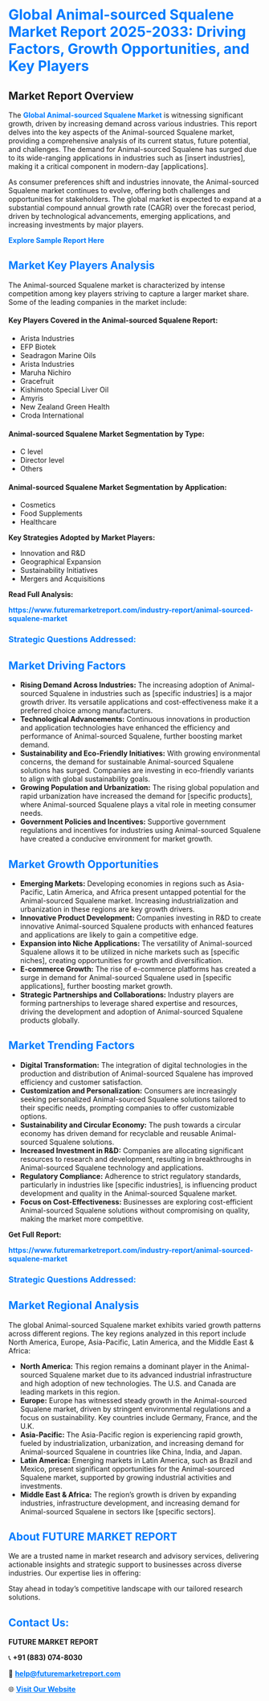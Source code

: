 <h1 style="color: #007BFF;">Global Animal-sourced Squalene Market Report 2025-2033: Driving Factors, Growth Opportunities, and Key Players</h1>

<section id="overview">
<h2>Market Report Overview</h2>
<p>The <a href="https://www.futuremarketreport.com/industry-report/animal-sourced-squalene-market" style="color: #007BFF; text-decoration: none;"><strong>Global Animal-sourced Squalene Market</strong></a> is witnessing significant growth, driven by increasing demand across various industries. This report delves into the key aspects of the Animal-sourced Squalene market, providing a comprehensive analysis of its current status, future potential, and challenges. The demand for Animal-sourced Squalene has surged due to its wide-ranging applications in industries such as [insert industries], making it a critical component in modern-day [applications].</p>
<p>As consumer preferences shift and industries innovate, the Animal-sourced Squalene market continues to evolve, offering both challenges and opportunities for stakeholders. The global market is expected to expand at a substantial compound annual growth rate (CAGR) over the forecast period, driven by technological advancements, emerging applications, and increasing investments by major players.</p>
</section>

<section id="overview">
<p><a href="https://www.futuremarketreport.com/request-sample/reportId=103353" style="color: #007BFF; text-decoration: none;"><strong>Explore Sample Report Here</strong></a></p>
</section>

<section id="key-players">
<h2 style="color: #007BFF;">Market Key Players Analysis</h2>
<p>The Animal-sourced Squalene market is characterized by intense competition among key players striving to capture a larger market share. Some of the leading companies in the market include:</p>
<h4>Key Players Covered in the Animal-sourced Squalene Report:</h4>
<ul><li>Arista Industries</li><li>EFP Biotek</li><li>Seadragon Marine Oils</li><li>Arista Industries</li><li>Maruha Nichiro</li><li>Gracefruit</li><li>Kishimoto Special Liver Oil</li><li>Amyris</li><li>New Zealand Green Health</li><li>Croda International</li></ul>
<h4>Animal-sourced Squalene Market Segmentation by Type:</h4>
<ul><li>C level</li><li>Director level</li><li>Others</li></ul>

<h4>Animal-sourced Squalene Market Segmentation by Application:</h4>
<ul><li>Cosmetics</li><li>Food Supplements</li><li>Healthcare</li></ul>
<p><strong>Key Strategies Adopted by Market Players:</strong></p>
<ul>
<li>Innovation and R&D</li>
<li>Geographical Expansion</li>
<li>Sustainability Initiatives</li>
<li>Mergers and Acquisitions</li>
</ul>
</section>

<section>
<p><strong>Read Full Analysis: </strong></p><a href="https://www.futuremarketreport.com/industry-report/animal-sourced-squalene-market" style="color: #007BFF; text-decoration: none;"><strong>https://www.futuremarketreport.com/industry-report/animal-sourced-squalene-market</strong></a>
<h3 style="color: #007BFF;">Strategic Questions Addressed:</h3>
</section>

<section id="driving-factors">
<h2 style="color: #007BFF;">Market Driving Factors</h2>
<ul>
<li><strong>Rising Demand Across Industries:</strong> The increasing adoption of Animal-sourced Squalene in industries such as [specific industries] is a major growth driver. Its versatile applications and cost-effectiveness make it a preferred choice among manufacturers.</li>
<li><strong>Technological Advancements:</strong> Continuous innovations in production and application technologies have enhanced the efficiency and performance of Animal-sourced Squalene, further boosting market demand.</li>
<li><strong>Sustainability and Eco-Friendly Initiatives:</strong> With growing environmental concerns, the demand for sustainable Animal-sourced Squalene solutions has surged. Companies are investing in eco-friendly variants to align with global sustainability goals.</li>
<li><strong>Growing Population and Urbanization:</strong> The rising global population and rapid urbanization have increased the demand for [specific products], where Animal-sourced Squalene plays a vital role in meeting consumer needs.</li>
<li><strong>Government Policies and Incentives:</strong> Supportive government regulations and incentives for industries using Animal-sourced Squalene have created a conducive environment for market growth.</li>
</ul>
</section>

<section id="growth-opportunities">
<h2 style="color: #007BFF;">Market Growth Opportunities</h2>
<ul>
<li><strong>Emerging Markets:</strong> Developing economies in regions such as Asia-Pacific, Latin America, and Africa present untapped potential for the Animal-sourced Squalene market. Increasing industrialization and urbanization in these regions are key growth drivers.</li>
<li><strong>Innovative Product Development:</strong> Companies investing in R&D to create innovative Animal-sourced Squalene products with enhanced features and applications are likely to gain a competitive edge.</li>
<li><strong>Expansion into Niche Applications:</strong> The versatility of Animal-sourced Squalene allows it to be utilized in niche markets such as [specific niches], creating opportunities for growth and diversification.</li>
<li><strong>E-commerce Growth:</strong> The rise of e-commerce platforms has created a surge in demand for Animal-sourced Squalene used in [specific applications], further boosting market growth.</li>
<li><strong>Strategic Partnerships and Collaborations:</strong> Industry players are forming partnerships to leverage shared expertise and resources, driving the development and adoption of Animal-sourced Squalene products globally.</li>
</ul>
</section>

<section id="trending-factors">
<h2 style="color: #007BFF;">Market Trending Factors</h2>
<ul>
<li><strong>Digital Transformation:</strong> The integration of digital technologies in the production and distribution of Animal-sourced Squalene has improved efficiency and customer satisfaction.</li>
<li><strong>Customization and Personalization:</strong> Consumers are increasingly seeking personalized Animal-sourced Squalene solutions tailored to their specific needs, prompting companies to offer customizable options.</li>
<li><strong>Sustainability and Circular Economy:</strong> The push towards a circular economy has driven demand for recyclable and reusable Animal-sourced Squalene solutions.</li>
<li><strong>Increased Investment in R&D:</strong> Companies are allocating significant resources to research and development, resulting in breakthroughs in Animal-sourced Squalene technology and applications.</li>
<li><strong>Regulatory Compliance:</strong> Adherence to strict regulatory standards, particularly in industries like [specific industries], is influencing product development and quality in the Animal-sourced Squalene market.</li>
<li><strong>Focus on Cost-Effectiveness:</strong> Businesses are exploring cost-efficient Animal-sourced Squalene solutions without compromising on quality, making the market more competitive.</li>
</ul>
</section>

<section>
<p><strong>Get Full Report: </strong></p><a href="https://www.futuremarketreport.com/industry-report/animal-sourced-squalene-market" style="color: #007BFF; text-decoration: none;"><strong>https://www.futuremarketreport.com/industry-report/animal-sourced-squalene-market</strong></a>
<h3 style="color: #007BFF;">Strategic Questions Addressed:</h3>
</section>


<section id="regional-analysis">
<h2 style="color: #007BFF;">Market Regional Analysis</h2>
<p>The global Animal-sourced Squalene market exhibits varied growth patterns across different regions. The key regions analyzed in this report include North America, Europe, Asia-Pacific, Latin America, and the Middle East & Africa:</p>
<ul>
<li><strong>North America:</strong> This region remains a dominant player in the Animal-sourced Squalene market due to its advanced industrial infrastructure and high adoption of new technologies. The U.S. and Canada are leading markets in this region.</li>
<li><strong>Europe:</strong> Europe has witnessed steady growth in the Animal-sourced Squalene market, driven by stringent environmental regulations and a focus on sustainability. Key countries include Germany, France, and the U.K.</li>
<li><strong>Asia-Pacific:</strong> The Asia-Pacific region is experiencing rapid growth, fueled by industrialization, urbanization, and increasing demand for Animal-sourced Squalene in countries like China, India, and Japan.</li>
<li><strong>Latin America:</strong> Emerging markets in Latin America, such as Brazil and Mexico, present significant opportunities for the Animal-sourced Squalene market, supported by growing industrial activities and investments.</li>
<li><strong>Middle East & Africa:</strong> The region’s growth is driven by expanding industries, infrastructure development, and increasing demand for Animal-sourced Squalene in sectors like [specific sectors].</li>
</ul>
</section>

<footer>
<h2 style="color: #007BFF;">About FUTURE MARKET REPORT</h2>
<p>We are a trusted name in market research and advisory services, delivering actionable insights and strategic support to businesses across diverse industries. Our expertise lies in offering:</p>

<p>Stay ahead in today’s competitive landscape with our tailored research solutions.</p>

<h2 style="color: #007BFF;">Contact Us:</h2>
<p><strong>FUTURE MARKET REPORT</strong></p>
<p>📞 <strong>+91 (883) 074-8030</strong></p>
<p>📧 <strong><a href="mailto:help@futuremarketreport.com" style="color: #007BFF;">help@futuremarketreport.com</a></strong></p>
<p>🌐 <strong><a href="https://www.futuremarketreport.com/" style="color: #007BFF;">Visit Our Website</a></strong></p>
</footer>